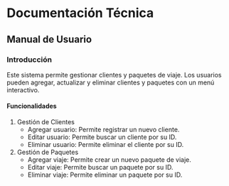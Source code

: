 # Documentación Técnica
## Manual de Usuario
### Introducción

Este sistema permite gestionar clientes y paquetes de viaje. Los usuarios pueden agregar, actualizar y eliminar clientes y paquetes con un menú interactivo.

#### Funcionalidades
1.  Gestión de Clientes
    * Agregar usuario: Permite registrar un nuevo cliente.
	* Editar usuario: Permite buscar un cliente por su ID.
	* Eliminar usuario: Permite eliminar el cliente por su ID.
2.	Gestión de Paquetes
    * Agregar viaje: Permite crear un nuevo paquete de viaje.
    * Editar viaje: Permite buscar un paquete por su ID.
    * Eliminar viaje: Permite eliminar un paquete por su ID.


